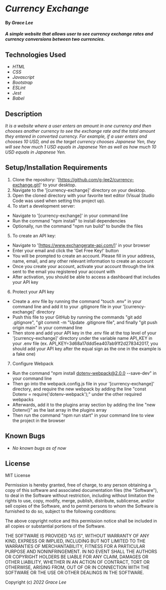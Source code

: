 # _Currency Exchange_

#### By _**Grace Lee**_

#### _A simple website that allows user to see currency exchange rates and currency conversions between two currencies._

## Technologies Used

* _HTML_
* _CSS_
* _Javascript_
* _Bootstrap_
* _ESLint_ 
* _Jest_
* _Babel_

## Description

_It is a website where a user enters an amount in one currency and then chooses another currency to see the exchange rate and the total amount they entered in converted currency. For example, if a user enters and chooses 10 USD, and as the target currency chooses Japanese Yen, they will see how much 1 USD equals in Japanese Yen as well as how much 10 USD equals in Japanese Yen._

## Setup/Installation Requirements
1. Clone the repository: '[https://github.com/g-lee2/currency-exchange.git]' to your desktop.
2. Navigate to the '[currency-exchange]' directory on your desktop.
3. Open the cloned directory with your favorite text editor (Visual Studio Code was used when setting this project up).
4. To start a development server:
- Navigate to '[currency-exchange]' in your command line
- Run the command "npm install" to install dependencies
- Optionally, run the command "npm run build" to bundle the files
5. To create an API key:
- Navigate to '[https://www.exchangerate-api.com/]' in your browser
- Enter your email and click the 'Get Free Key!' button 
- You will be prompted to create an account. Please fill in your address, name, email, and any other relevant information to create an account
- Once you create your account, activate your account through the link sent to the email you registered your account with 
- After activation, you should be able to access a dashboard that includes your API key 
6. Protect your API key 
- Create a .env file by running the command "touch .env" in your command line and add it to your .gitignore file in your '[currency-exchange]' directory
- Push this file to your GitHub by running the commands "git add .gitignore", "git commit -m "Update .gitignore file", and finally "git push origin main" in your command line
- Then store and add your API key in the .env file at the top level of your '[currency-exchange]' directory under the variable name API_KEY in your .env file
(ex. API_KEY=3d68a17ddd5ea407ab91f2d278342017, you should add your API key after the equal sign as the one in the example is a fake one)
7. Configure Webpack
- Run the command "npm install dotenv-webpack@2.0.0 --save-dev" in your command line
- Then go into the webpack.config.js file in your '[currency-exchange]' directory, and require the new webpack by adding the line "const Dotenv = require('dotenv-webpack');" under the other required webpacks 
- Afterwards, add it to the plugins array section by adding the line "new Dotenv()" as the last array in the plugins array 
- Then run the command "npm run start" in your command line to view the project in the browser

## Known Bugs

* _No known bugs as of now_

## License

MIT License

Permission is hereby granted, free of charge, to any person obtaining a copy
of this software and associated documentation files (the "Software"), to deal
in the Software without restriction, including without limitation the rights
to use, copy, modify, merge, publish, distribute, sublicense, and/or sell
copies of the Software, and to permit persons to whom the Software is
furnished to do so, subject to the following conditions:

The above copyright notice and this permission notice shall be included in all
copies or substantial portions of the Software.

THE SOFTWARE IS PROVIDED "AS IS", WITHOUT WARRANTY OF ANY KIND, EXPRESS OR
IMPLIED, INCLUDING BUT NOT LIMITED TO THE WARRANTIES OF MERCHANTABILITY,
FITNESS FOR A PARTICULAR PURPOSE AND NONINFRINGEMENT. IN NO EVENT SHALL THE
AUTHORS OR COPYRIGHT HOLDERS BE LIABLE FOR ANY CLAIM, DAMAGES OR OTHER
LIABILITY, WHETHER IN AN ACTION OF CONTRACT, TORT OR OTHERWISE, ARISING FROM,
OUT OF OR IN CONNECTION WITH THE SOFTWARE OR THE USE OR OTHER DEALINGS IN THE
SOFTWARE.

Copyright (c) _2022_ _Grace Lee_
